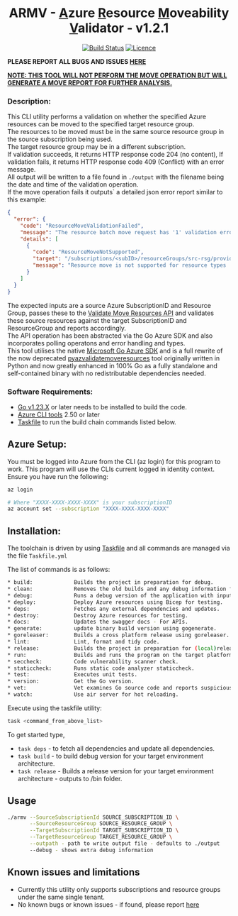 <div align="center">

# ARMV - <u>A</u>zure <u>R</u>esource <u>M</u>oveability <u>V</u>alidator - v1.2.1

[![Build Status](https://github.com/AaronSaikovski/armv/workflows/build/badge.svg)](https://github.com/AaronSaikovski/armv/actions)
[![Licence](https://img.shields.io/github/license/AaronSaikovski/armv)](LICENSE)

</div>

**PLEASE REPORT ALL BUGS AND ISSUES [HERE](https://github.com/AaronSaikovski/armv/issues)**

**<u>NOTE: THIS TOOL WILL NOT PERFORM THE MOVE OPERATION BUT WILL GENERATE A MOVE REPORT FOR FURTHER ANALYSIS.</u>**

### Description:

This CLI utility performs a validation on whether the specified Azure resources can be moved to the specified target resource group. \
The resources to be moved must be in the same source resource group in the source subscription being used. \
The target resource group may be in a different subscription. \
If validation succeeds, it returns HTTP response code 204 (no content), If validation fails, it returns HTTP response code 409 (Conflict) with an error message. \
All output will be written to a file found in `./output` with the filename being the date and time of the validation operation. \
If the move operation fails it outputs` a detailed json error report similar to this example:

```json
{
  "error": {
    "code": "ResourceMoveValidationFailed",
    "message": "The resource batch move request has '1' validation errors. Diagnostic information: timestamp '20240520T034539Z', tracking Id '8f53448f-e108-4f51-85d4-259e2137761d', request correlation Id '0a88b427-06ea-4045-98f1-7d2c4aaf2867'.",
    "details": [
      {
        "code": "ResourceMoveNotSupported",
        "target": "/subscriptions/<subID>/resourceGroups/src-rsg/providers/Microsoft.ContainerInstance/containerGroups/aciresource",
        "message": "Resource move is not supported for resource types 'Microsoft.ContainerInstance/containerGroups'."
      }
    ]
  }
}
```

The expected inputs are a source Azure SubscriptionID and Resource Group, passes these to the [Validate Move Resources API](https://learn.microsoft.com/en-us/rest/api/resources/resources/validate-move-resources?view=rest-resources-2021-04-01) and validates these source resources against the target SubscriptionID and ResourceGroup and reports accordingly.\
The API operation has been abstracted via the Go Azure SDK and also incorporates polling operatons and error handling and types.\
This tool utilises the native [Microsoft Go Azure SDK](https://learn.microsoft.com/en-us/azure/developer/go/overview) and is a full rewrite of the now deprecated [pyazvalidatemoveresources](https://github.com/AaronSaikovski/pyazvalidatemoveresources) tool originally written in Python and now greatly enhanced in 100% Go as a fully standalone and self-contained binary with no redistributable dependencies needed.

### Software Requirements:

- [Go v1.23.X](https://www.go.dev/dl/) or later needs to be installed to build the code.
- [Azure CLI tools](https://learn.microsoft.com/en-us/cli/azure/) 2.50 or later
- [Taskfile](https://taskfile.dev/) to run the build chain commands listed below.

## Azure Setup:

You must be logged into Azure from the CLI (az login) for this program to work. This program will use the CLIs current logged in identity context. \
Ensure you have run the following:

```bash
az login

# Where "XXXX-XXXX-XXXX-XXXX" is your subscriptionID
az account set --subscription "XXXX-XXXX-XXXX-XXXX"
```

## Installation:

The toolchain is driven by using [Taskfile](https://taskfile.dev/) and all commands are managed via the file `Taskfile.yml`

The list of commands is as follows:

```bash
* build:             Builds the project in preparation for debug.
* clean:             Removes the old builds and any debug information from the source tree.
* debug:             Runs a debug version of the application with input parameters from the environment file.
* deploy:            Deploy Azure resources using Bicep for testing.
* deps:              Fetches any external dependencies and updates.
* destroy:           Destroy Azure resources for testing.
* docs:              Updates the swagger docs - For APIs.
* generate:          update binary build version using gogenerate.
* goreleaser:        Builds a cross platform release using goreleaser.
* lint:              Lint, format and tidy code.
* release:           Builds the project in preparation for (local)release.
* run:               Builds and runs the program on the target platform.
* seccheck:          Code vulnerability scanner check.
* staticcheck:       Runs static code analyzer staticcheck.
* test:              Executes unit tests.
* version:           Get the Go version.
* vet:               Vet examines Go source code and reports suspicious constructs.
* watch:             Use air server for hot reloading.
```

Execute using the taskfile utility:

```bash
task <command_from_above_list>
```

To get started type,

- `task deps` - to fetch all dependencies and update all dependencies.
- `task build` - to build debug version for your target environment architecture.
- `task release` - Builds a release version for your target environment architecture - outputs to /bin folder.

## Usage

```bash
./armv --SourceSubscriptionId SOURCE_SUBSCRIPTION_ID \
       --SourceResourceGroup SOURCE_RESOURCE_GROUP \
       --TargetSubscriptionId TARGET_SUBSCRIPTION_ID \
       --TargetResourceGroup TARGET_RESOURCE_GROUP \
       --outpath - path to write output file - defaults to ./output
       --debug - shows extra debug information
```

## Known issues and limitations

- Currently this utility only supports subscriptions and resource groups under the same single tenant.
- No known bugs or known issues - if found, please report [here](https://github.com/AaronSaikovski/armv/issues)
